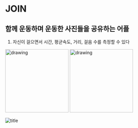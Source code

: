 
# JOIN

## 함께 운동하며 운동한 사진들을 공유하는 어플

1. 자신이 걸으면서 시간, 평균속도, 거리, 걸음 수를 측정할 수 있다

<img src="sc.png" alt="drawing" width="200"/>
<img src="sc2.png" alt="drawing" width="200"/>

![title](sc.png)


```python

```
